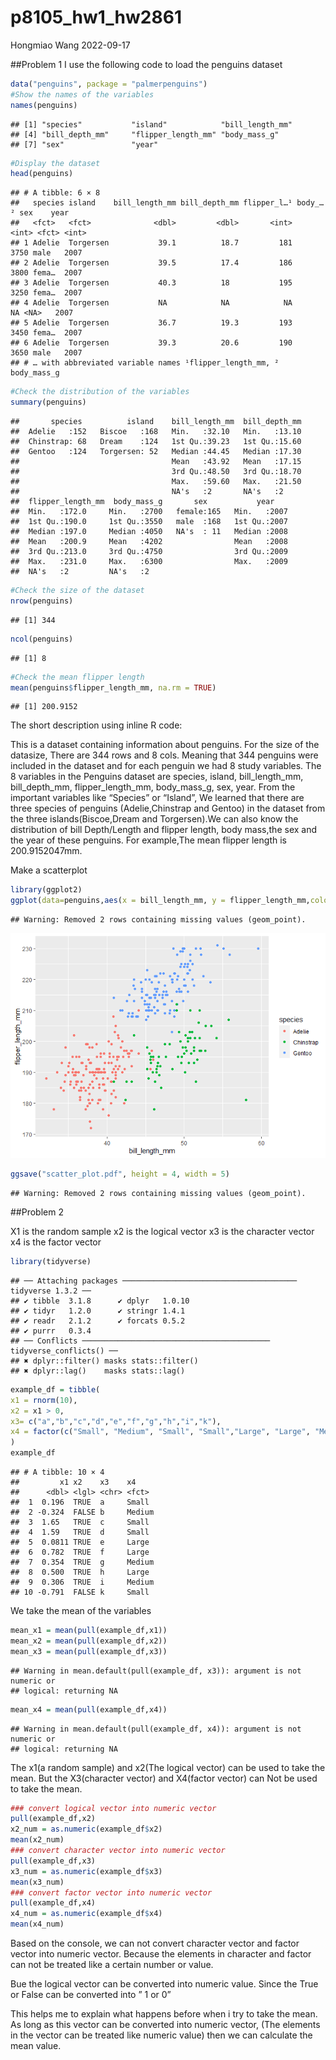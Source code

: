 p8105_hw1_hw2861
================
Hongmiao Wang
2022-09-17

\##Problem 1 I use the following code to load the penguins dataset

``` r
data("penguins", package = "palmerpenguins")
#Show the names of the variables
names(penguins)
```

    ## [1] "species"           "island"            "bill_length_mm"   
    ## [4] "bill_depth_mm"     "flipper_length_mm" "body_mass_g"      
    ## [7] "sex"               "year"

``` r
#Display the dataset
head(penguins)
```

    ## # A tibble: 6 × 8
    ##   species island    bill_length_mm bill_depth_mm flipper_l…¹ body_…² sex    year
    ##   <fct>   <fct>              <dbl>         <dbl>       <int>   <int> <fct> <int>
    ## 1 Adelie  Torgersen           39.1          18.7         181    3750 male   2007
    ## 2 Adelie  Torgersen           39.5          17.4         186    3800 fema…  2007
    ## 3 Adelie  Torgersen           40.3          18           195    3250 fema…  2007
    ## 4 Adelie  Torgersen           NA            NA            NA      NA <NA>   2007
    ## 5 Adelie  Torgersen           36.7          19.3         193    3450 fema…  2007
    ## 6 Adelie  Torgersen           39.3          20.6         190    3650 male   2007
    ## # … with abbreviated variable names ¹​flipper_length_mm, ²​body_mass_g

``` r
#Check the distribution of the variables
summary(penguins)
```

    ##       species          island    bill_length_mm  bill_depth_mm  
    ##  Adelie   :152   Biscoe   :168   Min.   :32.10   Min.   :13.10  
    ##  Chinstrap: 68   Dream    :124   1st Qu.:39.23   1st Qu.:15.60  
    ##  Gentoo   :124   Torgersen: 52   Median :44.45   Median :17.30  
    ##                                  Mean   :43.92   Mean   :17.15  
    ##                                  3rd Qu.:48.50   3rd Qu.:18.70  
    ##                                  Max.   :59.60   Max.   :21.50  
    ##                                  NA's   :2       NA's   :2      
    ##  flipper_length_mm  body_mass_g       sex           year     
    ##  Min.   :172.0     Min.   :2700   female:165   Min.   :2007  
    ##  1st Qu.:190.0     1st Qu.:3550   male  :168   1st Qu.:2007  
    ##  Median :197.0     Median :4050   NA's  : 11   Median :2008  
    ##  Mean   :200.9     Mean   :4202                Mean   :2008  
    ##  3rd Qu.:213.0     3rd Qu.:4750                3rd Qu.:2009  
    ##  Max.   :231.0     Max.   :6300                Max.   :2009  
    ##  NA's   :2         NA's   :2

``` r
#Check the size of the dataset
nrow(penguins)
```

    ## [1] 344

``` r
ncol(penguins)
```

    ## [1] 8

``` r
#Check the mean flipper length
mean(penguins$flipper_length_mm, na.rm = TRUE)
```

    ## [1] 200.9152

The short description using inline R code:

This is a dataset containing information about penguins. For the size of
the datasize, There are 344 rows and 8 cols. Meaning that 344 penguins
were included in the dataset and for each penguin we had 8 study
variables. The 8 variables in the Penguins dataset are species, island,
bill_length_mm, bill_depth_mm, flipper_length_mm, body_mass_g, sex,
year. From the important variables like “Species” or “Island”, We
learned that there are three species of penguins (Adelie,Chinstrap and
Gentoo) in the dataset from the three islands(Biscoe,Dream and
Torgersen).We can also know the distribution of bill Depth/Length and
flipper length, body mass,the sex and the year of these penguins. For
example,The mean flipper length is 200.9152047mm.

Make a scatterplot

``` r
library(ggplot2)
ggplot(data=penguins,aes(x = bill_length_mm, y = flipper_length_mm,color=species))+ geom_point()
```

    ## Warning: Removed 2 rows containing missing values (geom_point).

![](p8105_hw1_hw2861_files/figure-gfm/unnamed-chunk-2-1.png)<!-- -->

``` r
ggsave("scatter_plot.pdf", height = 4, width = 5)
```

    ## Warning: Removed 2 rows containing missing values (geom_point).

\##Problem 2

X1 is the random sample x2 is the logical vector x3 is the character
vector x4 is the factor vector

``` r
library(tidyverse)
```

    ## ── Attaching packages ─────────────────────────────────────── tidyverse 1.3.2 ──
    ## ✔ tibble  3.1.8      ✔ dplyr   1.0.10
    ## ✔ tidyr   1.2.0      ✔ stringr 1.4.1 
    ## ✔ readr   2.1.2      ✔ forcats 0.5.2 
    ## ✔ purrr   0.3.4      
    ## ── Conflicts ────────────────────────────────────────── tidyverse_conflicts() ──
    ## ✖ dplyr::filter() masks stats::filter()
    ## ✖ dplyr::lag()    masks stats::lag()

``` r
example_df = tibble(
x1 = rnorm(10),
x2 = x1 > 0,
x3= c("a","b","c","d","e","f","g","h","i","k"),
x4 = factor(c("Small", "Medium", "Small", "Small","Large", "Large", "Medium","Large","Medium","Small"))
)
example_df
```

    ## # A tibble: 10 × 4
    ##         x1 x2    x3    x4    
    ##      <dbl> <lgl> <chr> <fct> 
    ##  1  0.196  TRUE  a     Small 
    ##  2 -0.324  FALSE b     Medium
    ##  3  1.65   TRUE  c     Small 
    ##  4  1.59   TRUE  d     Small 
    ##  5  0.0811 TRUE  e     Large 
    ##  6  0.782  TRUE  f     Large 
    ##  7  0.354  TRUE  g     Medium
    ##  8  0.500  TRUE  h     Large 
    ##  9  0.306  TRUE  i     Medium
    ## 10 -0.791  FALSE k     Small

We take the mean of the variables

``` r
mean_x1 = mean(pull(example_df,x1))
mean_x2 = mean(pull(example_df,x2))
mean_x3 = mean(pull(example_df,x3))
```

    ## Warning in mean.default(pull(example_df, x3)): argument is not numeric or
    ## logical: returning NA

``` r
mean_x4 = mean(pull(example_df,x4))
```

    ## Warning in mean.default(pull(example_df, x4)): argument is not numeric or
    ## logical: returning NA

The x1(a random sample) and x2(The logical vector) can be used to take
the mean. But the X3(character vector) and X4(factor vector) can Not be
used to take the mean.

``` r
### convert logical vector into numeric vector
pull(example_df,x2)
x2_num = as.numeric(example_df$x2)
mean(x2_num)
### convert character vector into numeric vector
pull(example_df,x3)
x3_num = as.numeric(example_df$x3)
mean(x3_num)
### convert factor vector into numeric vector
pull(example_df,x4)
x4_num = as.numeric(example_df$x4)
mean(x4_num)
```

Based on the console, we can not convert character vector and factor
vector into numeric vector. Because the elements in character and factor
can not be treated like a certain number or value.

Bue the logical vector can be converted into numeric value. Since the
True or False can be converted into ” 1 or 0”

This helps me to explain what happens before when i try to take the
mean. As long as this vector can be converted into numeric vector, (The
elements in the vector can be treated like numeric value) then we can
calculate the mean value.
